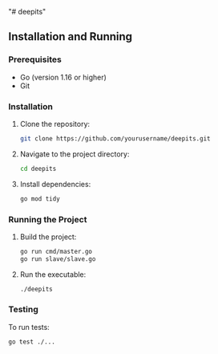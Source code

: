 "# deepits" 
## Installation and Running

### Prerequisites
- Go (version 1.16 or higher)
- Git

### Installation
1. Clone the repository:
    ```sh
    git clone https://github.com/yourusername/deepits.git
    ```
2. Navigate to the project directory:
    ```sh
    cd deepits
    ```
3. Install dependencies:
    ```sh
    go mod tidy
    ```

### Running the Project
1. Build the project:
    ```sh
    go run cmd/master.go
    go run slave/slave.go
    ```
2. Run the executable:
    ```sh
    ./deepits
    ```

### Testing
To run tests:
```sh
go test ./...
```